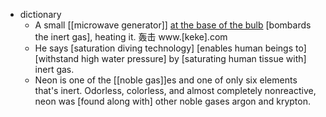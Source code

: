 - dictionary
    - A small [[microwave generator]] [at the base of the bulb]([[bulb]]) [bombards the inert gas], heating it. 轰击 www.[keke].com
    - He says [saturation diving technology] [enables human beings to] [withstand high water pressure] by [saturating human tissue with] inert gas. 
    - Neon is one of the [[noble gas]]es and one of only six elements that's inert. Odorless, colorless, and almost completely nonreactive, neon was [found along with] other noble gases argon and krypton. 
